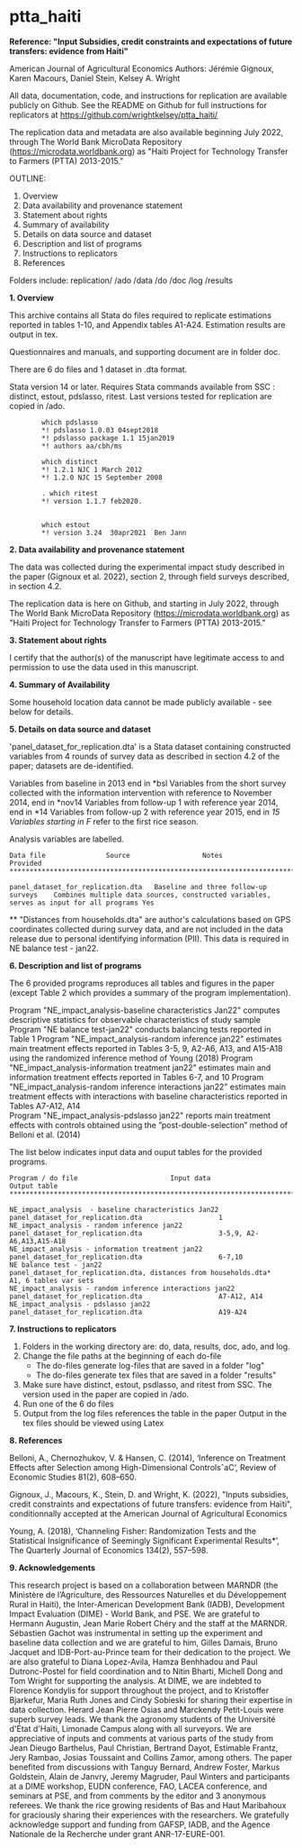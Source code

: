 # ptta_haiti 

**Reference: "Input Subsidies, credit constraints and expectations of future transfers: evidence from Haiti"**

American Journal of Agricultural Economics 
Authors: Jérémie Gignoux, Karen Macours, Daniel Stein, Kelsey A. Wright 


All data, documentation, code, and instructions for replication are available publicly on Github. 
See the README on Github for full instructions for replicators at  https://github.com/wrightkelsey/ptta_haiti/

The replication data and metadata are also available beginning July 2022, through The World Bank MicroData Repository (https://microdata.worldbank.org) 
as "Haiti Project for Technology Transfer to Farmers (PTTA) 2013-2015."

OUTLINE: 

1. Overview
2. Data availability and provenance statement
3. Statement about rights
4. Summary of availability
5. Details on data source and dataset
6. Description and list of programs 
7. Instructions to replicators 
8. References 


Folders include:
replication/ 
		/ado
		/data
		/do
		/doc
		/log
		/results 







**1. Overview**

This archive contains all Stata do files required to replicate estimations reported in tables 1-10, and Appendix tables A1-A24. Estimation results are output in tex. 

Questionnaires and manuals, and supporting document are in folder doc. 


There are 6 do files and 1 dataset in .dta format. 

Stata version 14 or later. Requires Stata commands available from SSC : distinct, estout, pdslasso, ritest. Last versions tested for replication are copied in /ado. 

			which pdslasso
			*! pdslasso 1.0.03 04sept2018
			*! pdslasso package 1.1 15jan2019
			*! authors aa/cbh/ms

			which distinct
			*! 1.2.1 NJC 1 March 2012         
			*! 1.2.0 NJC 15 September 2008

			. which ritest
			*! version 1.1.7 feb2020.


			which estout
			*! version 3.24  30apr2021  Ben Jann






**2. Data availability and provenance statement**

The data was collected during the experimental impact study described in the paper (Gignoux et al. 2022), section 2, through field surveys described, in section 4.2.

The replication data is here on Github, and starting in July 2022, through The World Bank MicroData Repository (https://microdata.worldbank.org) as "Haiti Project for Technology Transfer to Farmers (PTTA) 2013-2015."






**3. Statement about rights**

I certify that the author(s) of the manuscript have legitimate access to and permission to use the data used in this manuscript.






**4. Summary of Availability**

Some household location data cannot be made publicly available - see below for details. 




**5. Details on data source and dataset**

'panel_dataset_for_replication.dta' is a Stata dataset containing constructed variables from 4 rounds of survey data as described in section 4.2 of the paper; datasets are de-identified.

Variables from baseline in 2013 end in *bsl 
Variables from the short survey collected with the information intervention with reference to November 2014, end in *nov14 
Variables from follow-up 1 with reference year 2014, end in *14 
Variables from follow-up 2 with reference year 2015, end in *15 
Variables starting in F* refer to the first rice season. 

Analysis variables are labelled.

	Data file				Source					Notes											Provided
 	****************************************************************************************************************************************************************************

	panel_dataset_for_replication.dta	Baseline and three follow-up surveys	Combines multiple data sources, constructed variables, serves as input for all programs	Yes

** "Distances from households.dta" are author's calculations based on GPS coordinates collected during survey data, and 
are not included in the data release due to personal identifying information (PII). This data is required in NE balance test - jan22.





**6. Description and list of programs**
	
The 6 provided programs reproduces all tables and figures in the paper (except Table 2 which provides a summary of the program implementation).

Program "NE_impact_analysis-baseline characteristics Jan22" computes descriptive statistics for observable characteristics of study sample
Program "NE balance test-jan22" conducts balancing tests reported in Table 1
Program "NE_impact_analysis-random inference jan22" estimates main treatment effects reported in Tables 3-5, 9, A2-A6, A13, and A15-A18 using the randomized inference method of Young (2018)
Program "NE_impact_analysis-information treatment jan22" estimates main and information treatment effects reported in Tables 6-7, and 10
Program "NE_impact_analysis-random inference interactions jan22" estimates main treatment effects with interactions with baseline characteristics reported in Tables A7-A12, A14	
Program "NE_impact_analysis-pdslasso jan22" reports main treatment effects with controls obtained using the ”post-double-selection” method of Belloni et al. (2014)

The list below indicates input data and ouput tables for the provided programs.

	Program / do file						Input data								Output table 
 	********************************************************************************************************************************************************************

	NE_impact_analysis  - baseline characteristics Jan22 		panel_dataset_for_replication.dta 					1	
	NE_impact_analysis - random inference jan22			panel_dataset_for_replication.dta					3-5,9, A2-A6,A13,A15-A18	
	NE_impact_analysis - information treatment jan22		panel_dataset_for_replication.dta					6-7,10	
	NE balance test - jan22						panel_dataset_for_replication.dta, distances from households.dta*	A1, 6 tables var sets
	NE_impact_analysis - random inference interactions jan22	panel_dataset_for_replication.dta					A7-A12, A14	
	NE_impact_analysis - pdslasso jan22				panel_dataset_for_replication.dta					A19-A24	




**7. Instructions to replicators**


1) 	Folders in the working directory are: do, data, results, doc, ado, and log. 
2) 	Change the file paths at the beginning of each  do-file 
	- The do-files generate log-files that are saved in a folder "log"
	- The do-files generate tex files that are saved in a folder "results"
3) 	Make sure have distinct, estout, psdlasso, and ritest from SSC. The version used in the paper are copied in /ado.  
4) 	Run one of the 6 do files 
5) 	Output from the log files references the table in the paper
	Output in the tex files should be viewed using Latex 




**8. References**

Belloni, A., Chernozhukov, V. & Hansen, C. (2014), ‘Inference on Treatment Effects after Selection among High-Dimensional ControlsˆaC’, Review of Economic Studies 81(2), 608–650.

Gignoux, J., Macours, K., Stein, D. and Wright, K. (2022), "Inputs subsidies, credit constraints and expectations of future transfers: evidence from Haïti", conditionnally accepted at the American Journal of Agricultural Economics

Young, A. (2018), ‘Channeling Fisher: Randomization Tests and the Statistical Insignificance of Seemingly Significant Experimental Results*’, The Quarterly Journal of Economics 134(2), 557–598.




**9. Acknowledgements**

This research project is based on a collaboration between MARNDR (the Ministère de l’Agriculture, des Ressources Naturelles et du Développement Rural in Haiti),  the Inter-American Development Bank (IADB), Development Impact Evaluation (DIME) - World Bank, and PSE.  We are grateful to Hermann Augustin, Jean Marie Robert Chéry and the staff at the MARNDR. Sébastien Gachot was instrumental in setting up the experiment and baseline data collection and we are grateful to him, Gilles Damais, Bruno Jacquet and IDB-Port-au-Prince team for their dedication to the project.  We are also grateful to Diana Lopez-Avila, Hamza Benhhadou and Paul Dutronc-Postel for field coordination and to Nitin Bharti, Michell Dong and Tom Wright for supporting the analysis. At DIME, we are indebted to Florence Kondylis for support throughout the project, and to Kristoffer Bjarkefur, Maria Ruth Jones and Cindy Sobieski for sharing their expertise in data collection. Herard Jean Pierre Osias and Marckendy Petit-Louis were superb survey leads. We thank the agronomy students of the Université d'État d'Haïti, Limonade Campus along with all surveyors. We are appreciative of inputs and comments at various parts of the study from Jean Dieugo Barthelus, Paul Christian, Bertrand Dayot, Estimable Frantz, Jery Rambao, Josias Toussaint and Collins Zamor, among others. The paper benefited from discussions with Tanguy Bernard, Andrew Foster, Markus Goldstein, Alain de Janvry, Jeremy Magruder, Paul Winters and participants at a DIME workshop, EUDN conference, FAO, LACEA conference, and seminars at PSE, and from comments by the editor and 3 anonymous referees. We thank the rice growing residents of Bas and Haut Maribahoux for graciously sharing their experiences with the researchers. We gratefully acknowledge support and funding from GAFSP, IADB, and the Agence Nationale de la Recherche under grant ANR-17-EURE-001.

